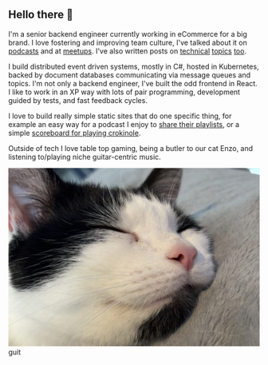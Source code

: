 ## Hello there 👋

I'm a senior backend engineer currently working in eCommerce for a big brand. I love fostering and improving team culture, I've talked about it on [podcasts](https://open.spotify.com/episode/3qxG0JObxswxfz8l9YbIZr?si=c0a9b48cefcb4773) and at [meetups](https://meetup.thefusionhub.co.uk/events/meetup-2024-02-29). I've also written posts on [technical](https://davidmn.org/posts/tech/ghost-to-hugo/) [topics](https://medium.com/asos-techblog/replacing-postman-with-rider-1aae3a25fa34) [too](https://davidmn.org/posts/tech/arm-to-bicep/).

I build distributed event driven systems, mostly in C#, hosted in Kubernetes, backed by document databases communicating via message queues and topics. I'm not only a backend engineer, I've built the odd frontend in React. I like to work in an XP way with lots of pair programming, development guided by tests, and fast feedback cycles.

I love to build really simple static sites that do one specific thing, for example an easy way for a podcast I enjoy to [share their playlists](https://enjoyaplayli.st), or a simple [scoreboard for playing crokinole](https://davidmn.github.io/crokinole-scoring/).

Outside of tech I love table top gaming, being a butler to our cat Enzo, and listening to/playing niche guitar-centric music. 

![Enzo the cat. A close up of a black and white cat snoozing on a grey blanket.](enzo.jpeg)guit
